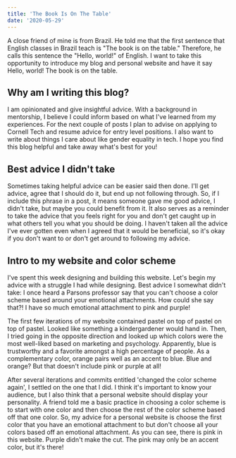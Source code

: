 ```yaml
---
title: 'The Book Is On The Table'
date: '2020-05-29'
---
```



A close friend of mine is from Brazil. He told me that the first sentence that English classes in Brazil teach is "The book is on the table." Therefore, he calls this sentence the "Hello, world!" of English. I want to take this opportunity to introduce my blog and personal website and have it say Hello, world! The book is on the table.

## Why am I writing this blog?
I am opinionated and give insightful advice. With a background in mentorship, I believe I could inform based on what I've learned from my experiences. For the next couple of posts I plan to advise on applying to Cornell Tech and resume advice for entry level positions. I also want to write about things I care about like gender equality in tech. I hope you find this blog helpful and take away what's best for you!

## Best advice I didn't take
Sometimes taking helpful advice can be easier said then done. I'll get advice, agree that I should do it, but end up not following through. So, if I include this phrase in a post, it means someone gave me good advice, I didn't take, but maybe you could benefit from it. It also serves as a reminder to take the advice that you feels right for you and don't get caught up in what others tell you what you should be doing. I haven't taken all the advice I've ever gotten even when I agreed that it would be beneficial, so it's okay if you don't want to or don't get around to following my advice.

## Intro to my website and color scheme
<p>
I've spent this week designing and building this website. Let's begin my advice with a struggle I had while designing. Best advice I somewhat didn't take: I once heard a Parsons professor say that you can't choose a color scheme based around your emotional attachments. How could she say that?! I have so much emotional attachment to pink and purple! 
</p>
<p>
The first few iterations of my website contained pastel on top of pastel on top of pastel. Looked like something a kindergardener would hand in. Then, I tried going in the opposite direction and looked up which colors were the most well-liked based on marketing and psychology. Apparently, blue is trustworthy and a favorite amongst a high percentage of people. As a complementary color, orange pairs well as an accent to blue. Blue and orange? But that doesn't include pink or purple at all!
</p>
<p>
After several iterations and commits entitled 'changed the color scheme again', I settled on the one that I did. I think it's important to know your audience, but I also think that a personal website should display your personality. A friend told me a basic practice in choosing a color scheme is to start with one color and then choose the rest of the color scheme based off that one color. So, my advice for a personal website is choose the first color that you have an emotional attachment to but don't choose all your colors based off an emotional attachment. As you can see, there is pink in this website. Purple didn't make the cut. The pink may only be an accent color, but it's there!
</p>